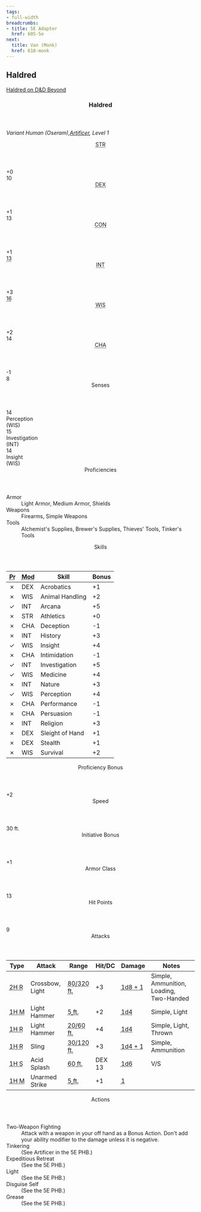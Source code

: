 ```yaml
---
tags:
- full-width
breadcrumbs:
- title: 5E Adapter
  href: 605-5e
next:
  title: Van (Monk)
  href: 610-monk
---
```


<!-- +template book iaso dnd5e-pc-stats character="Haldred" -->

<h2>Haldred</h2>
<p><a href="https://ddb.ac/characters/32279306/EJdAJx" rel="external">Haldred on D&D Beyond</a></p>
<div class="dnd5e-pc-block stat-block">
	<article>
		<header class="name">
			<h3 class="title"><span class="word" markdown="1">
Haldred
</span></h3>
		</header>
		<p class="size-and-type">
			<em>Variant Human (Oseram),<a href="https://www.dndbeyond.com/classes/artificer" rel="external" title="Artificer on D&D Beyond">Artificer</a>, Level 1</em>
		</p>
		<section class="stats">
			<div class="stat block">
				<header class="label"><abbr title="Strength">STR</abbr></header>
				<div class="modifier">+0</div>
				<div class="value legend">10</div>
			</div>
			<div class="stat block">
				<header class="label"><abbr title="Dexterity">DEX</abbr></header>
				<div class="modifier">+1</div>
				<div class="value legend">13</div>
			</div>
			<div class="stat block">
				<header class="label"><abbr title="Constitution">CON</abbr></header>
				<div class="modifier">+1</div>
				<div class="value legend"><abbr title="Base 12, +1 for Variant Human">13</abbr></div>
			</div>
			<div class="stat block">
				<header class="label"><abbr title="Intelligence">INT</abbr></header>
				<div class="modifier">+3</div>
				<div class="value legend"><abbr title="Base 15, +1 for Variant Human">16</abbr></div>
			</div>
			<div class="stat block">
				<header class="label"><abbr title="Wisdom">WIS</abbr></header>
				<div class="modifier">+2</div>
				<div class="value legend">14</div>
			</div>
			<div class="stat block">
				<header class="label"><abbr title="Charisma">CHA</abbr></header>
				<div class="modifier">-1</div>
				<div class="value legend">8</div>
			</div>
		</section>
		<section class="senses block">
			<header class="label">Senses</header>
			<div class="group">
				<div class="sense">
					<div class="value">14</div>
					<div class="title">Perception</div>
					<div class="based-on">(WIS)</div>
				</div>
				<div class="sense">
					<div class="value">15</div>
					<div class="title">Investigation</div>
					<div class="based-on">(INT)</div>
				</div>
				<div class="sense">
					<div class="value">14</div>
					<div class="title">Insight</div>
					<div class="based-on">(WIS)</div>
				</div>
			</div>
		</section>
		<section class="proficiencies block">
			<header class="label">Proficiencies</header>
			<dl>
				<div class="detailed">
					<dt>Armor</dt>
					<dd>Light Armor, Medium Armor, Shields</dd>
				</div>
				<div class="detailed">
					<dt>Weapons</dt>
					<dd>Firearms, Simple Weapons</dd>
				</div>
				<div class="detailed">
					<dt>Tools</dt>
					<dd>Alchemist's Supplies, Brewer's Supplies, Thieves' Tools, Tinker's Tools</dd>
				</div>
			</dl>
		</section>
		<section class="skills block">
			<header class="label">Skills</header>
			<table>
				<thead>
					<tr>
						<th class="proficient"><abbr title="Proficient?">Pr</abbr></th>
						<th class="modifies"><abbr title="Modifies">Mod</abbr></th>
						<th class="skill-name">Skill</th>
						<th class="bonus">Bonus</th>
					</tr>
				</thead>
				<tbody>
					<tr>
						<td class="proficient no">&cross;</td>
						<td class="modifies">DEX</td>
						<td class="skill-name">Acrobatics</td>
						<td class="bonus">+1</td>
					</tr>
					<tr>
						<td class="proficient no">&cross;</td>
						<td class="modifies">WIS</td>
						<td class="skill-name">Animal Handling</td>
						<td class="bonus">+2</td>
					</tr>
					<tr>
						<td class="proficient yes">&check;</td>
						<td class="modifies">INT</td>
						<td class="skill-name">Arcana</td>
						<td class="bonus">+5</td>
					</tr>
					<tr>
						<td class="proficient no">&cross;</td>
						<td class="modifies">STR</td>
						<td class="skill-name">Athletics</td>
						<td class="bonus">+0</td>
					</tr>
					<tr>
						<td class="proficient no">&cross;</td>
						<td class="modifies">CHA</td>
						<td class="skill-name">Deception</td>
						<td class="bonus">-1</td>
					</tr>
					<tr>
						<td class="proficient no">&cross;</td>
						<td class="modifies">INT</td>
						<td class="skill-name">History</td>
						<td class="bonus">+3</td>
					</tr>
					<tr>
						<td class="proficient yes">&check;</td>
						<td class="modifies">WIS</td>
						<td class="skill-name">Insight</td>
						<td class="bonus">+4</td>
					</tr>
					<tr>
						<td class="proficient no">&cross;</td>
						<td class="modifies">CHA</td>
						<td class="skill-name">Intimidation</td>
						<td class="bonus">-1</td>
					</tr>
					<tr>
						<td class="proficient yes">&check;</td>
						<td class="modifies">INT</td>
						<td class="skill-name">Investigation</td>
						<td class="bonus">+5</td>
					</tr>
					<tr>
						<td class="proficient yes">&check;</td>
						<td class="modifies">WIS</td>
						<td class="skill-name">Medicine</td>
						<td class="bonus">+4</td>
					</tr>
					<tr>
						<td class="proficient no">&cross;</td>
						<td class="modifies">INT</td>
						<td class="skill-name">Nature</td>
						<td class="bonus">+3</td>
					</tr>
					<tr>
						<td class="proficient yes">&check;</td>
						<td class="modifies">WIS</td>
						<td class="skill-name">Perception</td>
						<td class="bonus">+4</td>
					</tr>
					<tr>
						<td class="proficient no">&cross;</td>
						<td class="modifies">CHA</td>
						<td class="skill-name">Performance</td>
						<td class="bonus">-1</td>
					</tr>
					<tr>
						<td class="proficient no">&cross;</td>
						<td class="modifies">CHA</td>
						<td class="skill-name">Persuasion</td>
						<td class="bonus">-1</td>
					</tr>
					<tr>
						<td class="proficient no">&cross;</td>
						<td class="modifies">INT</td>
						<td class="skill-name">Religion</td>
						<td class="bonus">+3</td>
					</tr>
					<tr>
						<td class="proficient no">&cross;</td>
						<td class="modifies">DEX</td>
						<td class="skill-name">Sleight of Hand</td>
						<td class="bonus">+1</td>
					</tr>
					<tr>
						<td class="proficient no">&cross;</td>
						<td class="modifies">DEX</td>
						<td class="skill-name">Stealth</td>
						<td class="bonus">+1</td>
					</tr>
					<tr>
						<td class="proficient no">&cross;</td>
						<td class="modifies">WIS</td>
						<td class="skill-name">Survival</td>
						<td class="bonus">+2</td>
					</tr>
				</tbody>
			</table>
		</section>
		<section class="proficiency-bonus block">
			<header class="label">Proficiency Bonus</header>
			<div class="value">+2</div>
		</section>
		<section class="walking-speed block">
			<header class="label">Speed</header>
			<div class="value"><span class="scalar">30</span> <span class="measure">ft.</span></div>
		</section>
		<section class="initiative block">
			<header class="label">Initiative Bonus</header>
			<div class="value">+1</div>
		</section>
		<section class="armor-class block">
			<header class="label">Armor Class</header>
			<div class="value">13</div>
		</section>
		<section class="hit-points block">
			<header class="label">Hit Points</header>
			<div class="value">9</div>
		</section>
		<section class="attacks block">
			<header class="label">Attacks</header>
			<table>
				<thead>
					<tr>
						<th class="type">Type</th>
						<th class="attack">Attack</th>
						<th class="range">Range</th>
						<th class="hit">Hit/DC</th>
						<th class="damage">Damage</th>
						<th class="notes">Notes</th>
					</tr>
				</thead>
				<tbody>
					<tr>
						<td class="type"><abbr class="ranged" title="Ranged">2H&nbsp;R</abbr></td>
						<td class="attack">Crossbow, Light</td>
						<td class="range">
							<abbr title="Range"><span class="scalar range">80/320</span> <span class="measure">ft.</span></abbr>
						</td>
						<td class="hit">+3</td>
						<td class="damage"><abbr class="piercing" title="Piercing">1d8&nbsp;+&nbsp;1</abbr></td>
						<td class="notes">Simple, Ammunition, Loading, Two-Handed</td>
					</tr>
					<tr>
						<td class="type"><abbr class="melee" title="Melee">1H&nbsp;M</abbr></td>
						<td class="attack">Light Hammer</td>
						<td class="range">
							<abbr title="Reach"><span class="scalar reach">5</span> <span class="measure">ft.</span></abbr>
						</td>
						<td class="hit">+2</td>
						<td class="damage"><abbr class="bludgeoning" title="Bludgeoning">1d4</abbr></td>
						<td class="notes">Simple, Light</td>
					</tr>
					<tr>
						<td class="type"><abbr class="ranged" title="Ranged">1H&nbsp;R</abbr></td>
						<td class="attack">Light Hammer</td>
						<td class="range">
							<abbr title="Range"><span class="scalar range">20/60</span> <span class="measure">ft.</span></abbr>
						</td>
						<td class="hit">+4</td>
						<td class="damage"><abbr class="bludgeoning" title="Bludgeoning">1d4</abbr></td>
						<td class="notes">Simple, Light, Thrown</td>
					</tr>
					<tr>
						<td class="type"><abbr class="ranged" title="Ranged">1H&nbsp;R</abbr></td>
						<td class="attack">Sling</td>
						<td class="range">
							<abbr title="Range"><span class="scalar range">30/120</span> <span class="measure">ft.</span></abbr>
						</td>
						<td class="hit">+3</td>
						<td class="damage"><abbr class="bludgeoning" title="Bludgeoning">1d4&nbsp;+&nbsp;1</abbr></td>
						<td class="notes">Simple, Ammunition</td>
					</tr>
					<tr>
						<td class="type"><abbr class="spell" title="Spell">1H&nbsp;S</abbr></td>
						<td class="attack">Acid Splash</td>
						<td class="range">
							<abbr title="Range"><span class="scalar range">60</span> <span class="measure">ft.</span></abbr>
						</td>
						<td class="hit">DEX 13</td>
						<td class="damage"><abbr class="acid" title="Acid">1d6</abbr></td>
						<td class="notes">V/S</td>
					</tr>
					<tr>
						<td class="type"><abbr class="melee" title="Melee">1H&nbsp;M</abbr></td>
						<td class="attack">Unarmed Strike</td>
						<td class="range">
							<abbr title="Reach"><span class="scalar reach">5</span> <span class="measure">ft.</span></abbr>
						</td>
						<td class="hit">+1</td>
						<td class="damage"><abbr class="bludgeoning" title="Bludgeoning">1</abbr></td>
						<td class="notes"></td>
					</tr>
				</tbody>
			</table>
		</section>
		<section class="actions block">
			<header class="label">Actions</header>
			<dl>
				<div class="detailed">
					<dt>Two-Weapon Fighting</dt>
					<dd markdown="1">
Attack with a weapon in your off hand as a Bonus Action. Don't add your ability modifier to the damage unless it is negative.
</dd>
				</div>
				<div class="detailed">
					<dt>Tinkering</dt>
					<dd markdown="1">
(See Artificer in the 5E PHB.)
</dd>
				</div>
				<div class="detailed">
					<dt>Expeditious Retreat</dt>
					<dd markdown="1">
(See the 5E PHB.)
</dd>
				</div>
				<div class="detailed">
					<dt>Light</dt>
					<dd markdown="1">
(See the 5E PHB.)
</dd>
				</div>
				<div class="detailed">
					<dt>Disguise Self</dt>
					<dd markdown="1">
(See the 5E PHB.)
</dd>
				</div>
				<div class="detailed">
					<dt>Grease</dt>
					<dd markdown="1">
(See the 5E PHB.)
</dd>
				</div>
			</dl>
		</section>
	</article>
</div>

<!-- -template book iaso dnd5e-pc-stats -->
